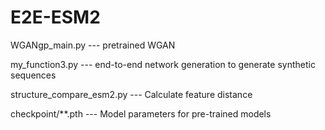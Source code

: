 # E2E-ESM2
WGANgp_main.py --- pretrained WGAN

my_function3.py --- end-to-end network generation to generate synthetic sequences

structure_compare_esm2.py --- Calculate feature distance

checkpoint/**.pth --- Model parameters for pre-trained models
